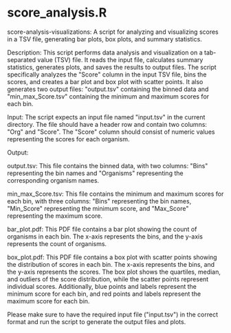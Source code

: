# score_analysis.R
score-analysis-visualizations: A script for analyzing and visualizing scores in a TSV file, generating bar plots, box plots, and summary statistics.

Description:
This script performs data analysis and visualization on a tab-separated value (TSV) file. It reads the input file, calculates summary statistics, generates plots, and saves the results to output files. The script specifically analyzes the "Score" column in the input TSV file, bins the scores, and creates a bar plot and box plot with scatter points. It also generates two output files: "output.tsv" containing the binned data and "min_max_Score.tsv" containing the minimum and maximum scores for each bin.

Input:
The script expects an input file named "input.tsv" in the current directory. The file should have a header row and contain two columns: "Org" and "Score". The "Score" column should consist of numeric values representing the scores for each organism.

Output:

output.tsv: This file contains the binned data, with two columns: "Bins" representing the bin names and "Organisms" representing the corresponding organism names.

min_max_Score.tsv: This file contains the minimum and maximum scores for each bin, with three columns: "Bins" representing the bin names, "Min_Score" representing the minimum score, and "Max_Score" representing the maximum score.

bar_plot.pdf: This PDF file contains a bar plot showing the count of organisms in each bin. The x-axis represents the bins, and the y-axis represents the count of organisms.

box_plot.pdf: This PDF file contains a box plot with scatter points showing the distribution of scores in each bin. The x-axis represents the bins, and the y-axis represents the scores. The box plot shows the quartiles, median, and outliers of the score distribution, while the scatter points represent individual scores. Additionally, blue points and labels represent the minimum score for each bin, and red points and labels represent the maximum score for each bin.

Please make sure to have the required input file ("input.tsv") in the correct format and run the script to generate the output files and plots.
